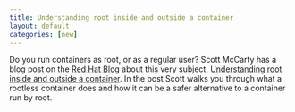 ```yaml
---
title: Understanding root inside and outside a container
layout: default
categories: [new]
---
```


Do you run containers as root, or as a regular user? Scott McCarty has a blog post on the [Red Hat Blog](https://www.redhat.com/en/blog) about this very subject, [Understanding root inside and outside a container](https://www.redhat.com/en/blog/understanding-root-inside-and-outside-container). In the post Scott walks you through what a rootless container does and how it can be a safer alternative to a container run by root.
